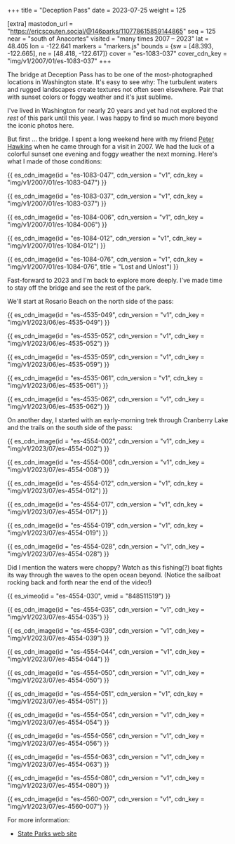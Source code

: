 +++
title = "Deception Pass"
date = 2023-07-25
weight = 125

[extra]
mastodon_url = "https://ericscouten.social/@146parks/110778615859144865"
seq = 125
near = "south of Anacortes"
visited = "many times 2007 – 2023"
lat = 48.405
lon = -122.641
markers = "markers.js"
bounds = {sw = [48.393, -122.665], ne = [48.418, -122.617]}
cover = "es-1083-037"
cover_cdn_key = "img/v1/2007/01/es-1083-037"
+++

The bridge at Deception Pass has to be one of the most-photographed locations in Washington state. It's easy to see why: The turbulent waters and rugged landscapes create textures not often seen elsewhere. Pair that with sunset colors or foggy weather and it's just sublime.

<!-- more -->

I've lived in Washington for nearly 20 years and yet had not explored the _rest_ of this park until this year. I was happy to find so much more beyond the iconic photos here.

But first ... the bridge. I spent a long weekend here with my friend [Peter Hawkins](https://www.phawkinsphoto.com) when he came through for a visit in 2007. We had the luck of a colorful sunset one evening and foggy weather the next morning. Here's what I made of those conditions:

{{ es_cdn_image(id = "es-1083-047", cdn_version = "v1", cdn_key = "img/v1/2007/01/es-1083-047") }}

{{ es_cdn_image(id = "es-1083-037", cdn_version = "v1", cdn_key = "img/v1/2007/01/es-1083-037") }}

{{ es_cdn_image(id = "es-1084-006", cdn_version = "v1", cdn_key = "img/v1/2007/01/es-1084-006") }}

{{ es_cdn_image(id = "es-1084-012", cdn_version = "v1", cdn_key = "img/v1/2007/01/es-1084-012") }}

{{ es_cdn_image(id = "es-1084-076", cdn_version = "v1", cdn_key = "img/v1/2007/01/es-1084-076", title = "Lost and Unlost") }}

Fast-forward to 2023 and I'm back to explore more deeply. I've made time to stay off the bridge and see the rest of the park. 

We'll start at Rosario Beach on the north side of the pass:

{{ es_cdn_image(id = "es-4535-049", cdn_version = "v1", cdn_key = "img/v1/2023/06/es-4535-049") }}

{{ es_cdn_image(id = "es-4535-052", cdn_version = "v1", cdn_key = "img/v1/2023/06/es-4535-052") }}

{{ es_cdn_image(id = "es-4535-059", cdn_version = "v1", cdn_key = "img/v1/2023/06/es-4535-059") }}

{{ es_cdn_image(id = "es-4535-061", cdn_version = "v1", cdn_key = "img/v1/2023/06/es-4535-061") }}

{{ es_cdn_image(id = "es-4535-062", cdn_version = "v1", cdn_key = "img/v1/2023/06/es-4535-062") }}

On another day, I started with an early-morning trek through Cranberry Lake and the trails on the south side of the pass:

{{ es_cdn_image(id = "es-4554-002", cdn_version = "v1", cdn_key = "img/v1/2023/07/es-4554-002") }}

{{ es_cdn_image(id = "es-4554-008", cdn_version = "v1", cdn_key = "img/v1/2023/07/es-4554-008") }}

{{ es_cdn_image(id = "es-4554-012", cdn_version = "v1", cdn_key = "img/v1/2023/07/es-4554-012") }}

{{ es_cdn_image(id = "es-4554-017", cdn_version = "v1", cdn_key = "img/v1/2023/07/es-4554-017") }}

{{ es_cdn_image(id = "es-4554-019", cdn_version = "v1", cdn_key = "img/v1/2023/07/es-4554-019") }}

{{ es_cdn_image(id = "es-4554-028", cdn_version = "v1", cdn_key = "img/v1/2023/07/es-4554-028") }}

Did I mention the waters were choppy? Watch as this fishing(?) boat fights its way through the waves to the open ocean beyond. (Notice the sailboat rocking back and forth near the end of the video!)

{{ es_vimeo(id = "es-4554-030", vmid = "848511519") }}

{{ es_cdn_image(id = "es-4554-035", cdn_version = "v1", cdn_key = "img/v1/2023/07/es-4554-035") }}

{{ es_cdn_image(id = "es-4554-039", cdn_version = "v1", cdn_key = "img/v1/2023/07/es-4554-039") }}

{{ es_cdn_image(id = "es-4554-044", cdn_version = "v1", cdn_key = "img/v1/2023/07/es-4554-044") }}

{{ es_cdn_image(id = "es-4554-050", cdn_version = "v1", cdn_key = "img/v1/2023/07/es-4554-050") }}

{{ es_cdn_image(id = "es-4554-051", cdn_version = "v1", cdn_key = "img/v1/2023/07/es-4554-051") }}

{{ es_cdn_image(id = "es-4554-054", cdn_version = "v1", cdn_key = "img/v1/2023/07/es-4554-054") }}

{{ es_cdn_image(id = "es-4554-056", cdn_version = "v1", cdn_key = "img/v1/2023/07/es-4554-056") }}

{{ es_cdn_image(id = "es-4554-063", cdn_version = "v1", cdn_key = "img/v1/2023/07/es-4554-063") }}

{{ es_cdn_image(id = "es-4554-080", cdn_version = "v1", cdn_key = "img/v1/2023/07/es-4554-080") }}

{{ es_cdn_image(id = "es-4560-007", cdn_version = "v1", cdn_key = "img/v1/2023/07/es-4560-007") }}

For more information:

* [State Parks web site](https://www.parks.wa.gov/497/Deception-Pass)
